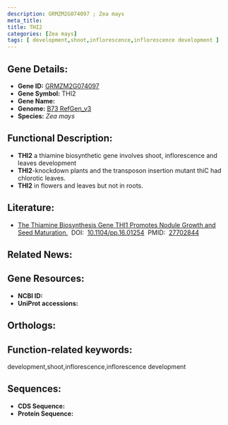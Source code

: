 ```yaml
---
description: GRMZM2G074097 ; Zea mays
meta_title:
title: THI2
categories: [Zea mays]
tags: [ development,shoot,inflorescence,inflorescence development ]
---
```


## Gene Details:
- **Gene ID:**	[GRMZM2G074097]()
- **Gene Symbol:** THI2
- **Gene Name:** 
- **Genome:** [B73 RefGen_v3]()
- **Species:** *Zea mays*

## Functional Description:
   - **THI2** a thiamine biosynthetic gene involves shoot, inflorescence and leaves development
   - **THI2**-knockdown plants and the transposon insertion mutant thiC had chlorotic leaves.
   - **THI2** in flowers and leaves but not in roots.

## Literature:
   - [The Thiamine Biosynthesis Gene THI1 Promotes Nodule Growth and Seed Maturation.]( https://www.ncbi.nlm.nih.gov/pmc/articles/PMC5100774/)&nbsp;&nbsp;DOI:&nbsp;&nbsp;[10.1104/pp.16.01254](https://www.ncbi.nlm.nih.gov/pmc/articles/PMC5100774/)&nbsp;&nbsp;PMID:&nbsp;&nbsp;[27702844](https://pubmed.ncbi.nlm.nih.gov/27702844/)

## Related News:

## Gene Resources:
- **NCBI ID:** [](https://www.ncbi.nlm.nih.gov/gene/?term=)
- **UniProt accessions:** [](https://www.uniprot.org/uniprotkb//entry)

## Orthologs:

## Function-related keywords:
development,shoot,inflorescence,inflorescence development

## Sequences:
- **CDS Sequence:**
- **Protein Sequence:**
